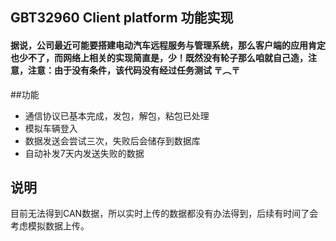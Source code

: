 ## GBT32960 Client platform 功能实现
#### 据说，公司最近可能要搭建电动汽车远程服务与管理系统，那么客户端的应用肯定也少不了，而网络上相关的实现简直是，少！既然没有轮子那么咱就自己造，注意，注意：由于没有条件，该代码没有经过任务测试 〒︵〒

##功能
* 通信协议已基本完成，发包，解包，粘包已处理
* 模拟车辆登入
* 数据发送会尝试三次，失败后会储存到数据库
* 自动补发7天内发送失败的数据


## 说明
目前无法得到CAN数据，所以实时上传的数据都没有办法得到，后续有时间了会考虑模拟数据上传。
